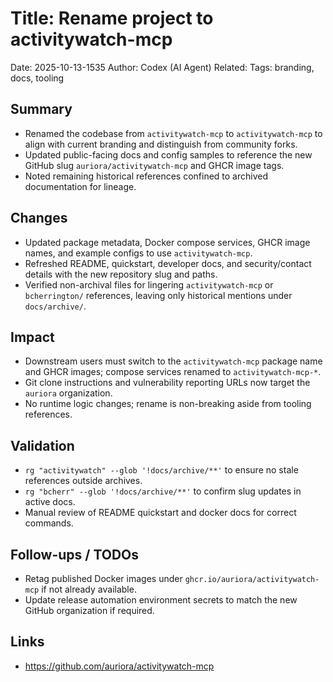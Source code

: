 # Title: Rename project to activitywatch-mcp

Date: 2025-10-13-1535
Author: Codex (AI Agent)
Related: 
Tags: branding, docs, tooling

## Summary
- Renamed the codebase from `activitywatch-mcp` to `activitywatch-mcp` to align with current branding and distinguish from community forks.
- Updated public-facing docs and config samples to reference the new GitHub slug `auriora/activitywatch-mcp` and GHCR image tags.
- Noted remaining historical references confined to archived documentation for lineage.

## Changes
- Updated package metadata, Docker compose services, GHCR image names, and example configs to use `activitywatch-mcp`.
- Refreshed README, quickstart, developer docs, and security/contact details with the new repository slug and paths.
- Verified non-archival files for lingering `activitywatch-mcp` or `bcherrington/` references, leaving only historical mentions under `docs/archive/`.

## Impact
- Downstream users must switch to the `activitywatch-mcp` package name and GHCR images; compose services renamed to `activitywatch-mcp-*`.
- Git clone instructions and vulnerability reporting URLs now target the `auriora` organization.
- No runtime logic changes; rename is non-breaking aside from tooling references.

## Validation
- `rg "activitywatch" --glob '!docs/archive/**'` to ensure no stale references outside archives.
- `rg "bcherr" --glob '!docs/archive/**'` to confirm slug updates in active docs.
- Manual review of README quickstart and docker docs for correct commands.

## Follow-ups / TODOs
- Retag published Docker images under `ghcr.io/auriora/activitywatch-mcp` if not already available.
- Update release automation environment secrets to match the new GitHub organization if required.

## Links
- https://github.com/auriora/activitywatch-mcp
